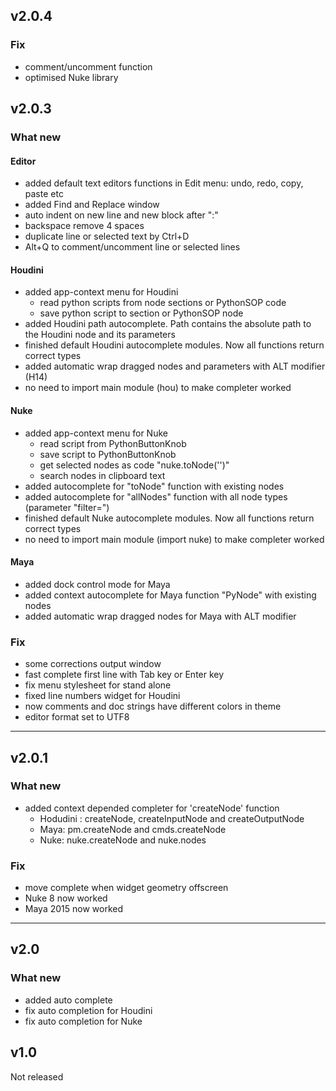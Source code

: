 ## v2.0.4
### Fix
  - comment/uncomment function
  - optimised Nuke library

## v2.0.3
### What new

#### Editor

  - added default text editors functions in Edit menu: undo, redo, copy, paste etc 
  - added Find and Replace window
  - auto indent on new line and new block after ":"
  - backspace remove 4 spaces
  - duplicate line or selected text by Ctrl+D
  - Alt+Q to comment/uncomment line or selected lines

#### Houdini

  - added app-context menu for Houdini
    - read python scripts from node sections or PythonSOP code
    - save python script to section or PythonSOP node
  - added Houdini path autocomplete. Path contains the absolute path to the Houdini node and its parameters
  - finished default Houdini autocomplete modules. Now all functions return correct types
  - added automatic wrap dragged nodes and parameters with ALT modifier (H14)
  - no need to import main module (hou) to make completer worked

#### Nuke

  - added app-context menu for Nuke
    - read script from PythonButtonKnob
    - save script to PythonButtonKnob
    - get selected nodes as code "nuke.toNode('<nodeName>')"
    - search nodes in clipboard text
  - added autocomplete for "toNode" function with existing nodes
  - added autocomplete for "allNodes" function with all node types (parameter "filter=")
  - finished default Nuke autocomplete modules. Now all functions return correct types
  - no need to import main module (import nuke) to make completer worked

#### Maya

  - added dock control mode for Maya
  - added context autocomplete for Maya function "PyNode" with existing nodes
  - added automatic wrap dragged nodes for Maya with ALT modifier

### Fix
  - some corrections output window
  - fast complete first line with Tab key or Enter key
  - fix menu stylesheet for stand alone
  - fixed line numbers widget for Houdini
  - now comments and doc strings have different colors in theme
  - editor format set to UTF8

--------------------------------------------

## v2.0.1
### What new
  - added context depended completer for 'createNode' function
    - Hodudini : createNode, createInputNode and createOutputNode
    - Maya: pm.createNode and cmds.createNode
    - Nuke: nuke.createNode and nuke.nodes

### Fix
  - move complete when widget geometry offscreen
  - Nuke 8 now worked
  - Maya 2015 now worked

--------------------------------------------

## v2.0
### What new
  - added auto complete
  - fix auto completion for Houdini
  - fix auto completion for Nuke

## v1.0

Not released